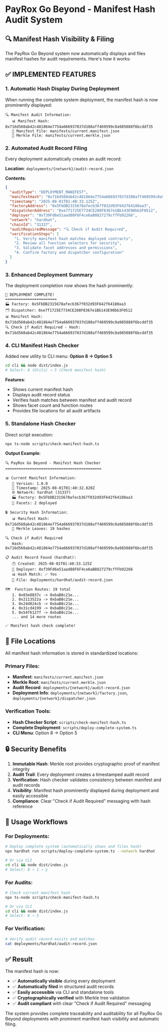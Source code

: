 # PayRox Go Beyond - Manifest Hash Audit System

## 🔍 Manifest Hash Visibility & Filing

The PayRox Go Beyond system now automatically displays and files manifest hashes for audit requirements. Here's how it works:

## ✅ **IMPLEMENTED FEATURES**

### 1. **Automatic Hash Display During Deployment**
When running the complete system deployment, the manifest hash is now prominently displayed:

```
🔍 Manifest Audit Information:
   📊 Manifest Hash: 0x716d560ab42c481864e7754a666937037d108aff469599c0a985088f6bcddf35
   📁 Manifest File: manifests/current.manifest.json
   🌳 Merkle File: manifests/current.merkle.json
```

### 2. **Automated Audit Record Filing**
Every deployment automatically creates an audit record:

**Location**: `deployments/{network}/audit-record.json`

**Contents**:
```json
{
  "auditType": "DEPLOYMENT_MANIFEST",
  "manifestHash": "0x716d560ab42c481864e7754a666937037d108aff469599c0a985088f6bcddf35",
  "timestamp": "2025-08-01T01:40:33.125Z",
  "factoryAddress": "0x5FbDB2315678afecb367f032d93F642f64180aa3",
  "dispatcherAddress": "0xe7f1725E7734CE288F8367e1Bb143E90bb3F0512",
  "deployer": "0xf39Fd6e51aad88F6F4ce6aB8827279cffFb92266",
  "network": "hardhat",
  "chainId": "31337",
  "auditRequiredMessage": "🔍 Check if Audit Required",
  "verificationSteps": [
    "1. Verify manifest hash matches deployed contracts",
    "2. Review all function selectors for security",
    "3. Validate facet addresses and permissions",
    "4. Confirm factory and dispatcher configuration"
  ]
}
```

### 3. **Enhanced Deployment Summary**
The deployment completion now shows the hash prominently:

```
🎉 DEPLOYMENT COMPLETE!
=======================
🏭 Factory: 0x5FbDB2315678afecb367f032d93F642f64180aa3
🗂️ Dispatcher: 0xe7f1725E7734CE288F8367e1Bb143E90bb3F0512
📊 Manifest Hash: 0x716d560ab42c481864e7754a666937037d108aff469599c0a985088f6bcddf35
🔍 Check if Audit Required - Hash: 0x716d560ab42c481864e7754a666937037d108aff469599c0a985088f6bcddf35
```

### 4. **CLI Manifest Hash Checker**
Added new utility to CLI menu: **Option 8 → Option 5**

```bash
cd cli && node dist/index.js
# Select: 8 (Utils) → 5 (Check manifest hash)
```

**Features**:
- Shows current manifest hash
- Displays audit record status
- Verifies hash matches between manifest and audit record
- Shows facet count and function routes
- Provides file locations for all audit artifacts

### 5. **Standalone Hash Checker**
Direct script execution:

```bash
npx ts-node scripts/check-manifest-hash.ts
```

**Output Example**:
```
🔍 PayRox Go Beyond - Manifest Hash Checker
===========================================

📊 Current Manifest Information:
   📝 Version: 1.0.0
   📅 Timestamp: 2025-08-01T01:40:32.820Z
   🌐 Network: hardhat (31337)
   🏭 Factory: 0x5FbDB2315678afecb367f032d93F642f64180aa3
   💎 Facets: 2 deployed

🔒 Security Hash Information:
   📊 Manifest Hash: 0x716d560ab42c481864e7754a666937037d108aff469599c0a985088f6bcddf35
   🌳 Merkle Leaves: 19 hashes

🔍 Check if Audit Required
   Hash: 0x716d560ab42c481864e7754a666937037d108aff469599c0a985088f6bcddf35

📋 Audit Record Found (hardhat):
   🕐 Created: 2025-08-01T01:40:33.125Z
   👤 Deployer: 0xf39Fd6e51aad88F6F4ce6aB8827279cffFb92266
   📊 Hash Match: ✅ Yes
   📁 File: deployments/hardhat/audit-record.json

🗺️  Function Routes: 19 total
   1. 0x03e8837c -> 0xbaB8c21e...
   2. 0x2113522a -> 0xbaB8c21e...
   3. 0x24d824cb -> 0xbaB8c21e...
   4. 0x31cd4199 -> 0xbaB8c21e...
   5. 0x54f6127f -> 0xbaB8c21e...
   ... and 14 more routes

✅ Manifest hash check complete!
```

## 📁 **File Locations**

All manifest hash information is stored in standardized locations:

### Primary Files:
- **Manifest**: `manifests/current.manifest.json`
- **Merkle Root**: `manifests/current.merkle.json` 
- **Audit Record**: `deployments/{network}/audit-record.json`
- **Deployment Info**: `deployments/{network}/factory.json`, `deployments/{network}/dispatcher.json`

### Verification Tools:
- **Hash Checker Script**: `scripts/check-manifest-hash.ts`
- **Complete Deployment**: `scripts/deploy-complete-system.ts`
- **CLI Menu**: Option 8 → Option 5

## 🔒 **Security Benefits**

1. **Immutable Hash**: Merkle root provides cryptographic proof of manifest integrity
2. **Audit Trail**: Every deployment creates a timestamped audit record
3. **Verification**: Hash checker validates consistency between manifest and audit records
4. **Visibility**: Manifest hash prominently displayed during deployment and easily accessible
5. **Compliance**: Clear "Check if Audit Required" messaging with hash reference

## 🚀 **Usage Workflows**

### For Deployments:
```bash
# Deploy complete system (automatically shows and files hash)
npx hardhat run scripts/deploy-complete-system.ts --network hardhat

# Or via CLI
cd cli && node dist/index.js
# Select: 8 → 1 → y
```

### For Audits:
```bash
# Check current manifest hash
npx ts-node scripts/check-manifest-hash.ts

# Or via CLI
cd cli && node dist/index.js  
# Select: 8 → 5
```

### For Verification:
```bash
# Verify audit record exists and matches
cat deployments/hardhat/audit-record.json
```

## ✅ **Result**

The manifest hash is now:
- ✅ **Automatically visible** during every deployment
- ✅ **Automatically filed** in structured audit records  
- ✅ **Easily accessible** via CLI and standalone tools
- ✅ **Cryptographically verified** with Merkle tree validation
- ✅ **Audit compliant** with clear "Check if Audit Required" messaging

The system provides complete traceability and auditability for all PayRox Go Beyond deployments with prominent manifest hash visibility and automatic filing.
